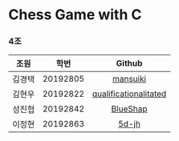 # Chess Game with C
### 4조

|  조원   |    학번    |                              Github                               |
| :---: | :------: | :---------------------------------------------------------------: |
|  김경택  | 20192805 |              [mansuiki](https://github.com/mansuiki)              |
|  김현우  | 20192822 | [qualificationalitated](https://github.com/qualificationalitated) |
|  성진협  | 20192842 |              [BlueShap](https://github.com/BlueShap)              |
|  이정현  | 20192863 |                 [5d-jh](https://github.com/5d-jh)                 |
